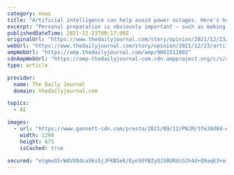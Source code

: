 ```yaml
---
category: news
title: "Artificial intelligence can help avoid power outages. Here's how. | Opinion"
excerpt: "Personal preparation is obviously important — such as making sure your car tires are in good shape, having a backup home heat source, and knowing where the flashlight is in case the power goes out. But there are also actions that can be taken at a larger scale to be better prepared;"
publishedDateTime: 2021-12-23T09:17:00Z
originalUrl: "https://www.thedailyjournal.com/story/opinion/2021/12/23/artificial-intelligence-can-help-avoid-power-outages-heres-how/9001511002/"
webUrl: "https://www.thedailyjournal.com/story/opinion/2021/12/23/artificial-intelligence-can-help-avoid-power-outages-heres-how/9001511002/"
ampWebUrl: "https://amp.thedailyjournal.com/amp/9001511002"
cdnAmpWebUrl: "https://amp-thedailyjournal-com.cdn.ampproject.org/c/s/amp.thedailyjournal.com/amp/9001511002"
type: article

provider:
  name: The Daily Journal
  domain: thedailyjournal.com

topics:
  - AI

images:
  - url: "https://www.gannett-cdn.com/presto/2021/09/22/PNJM/3fe38d84-e1a4-45bb-a705-7cbb713b6494-milida2.jpg?auto=webp&crop=4031,2267,x0,y62&format=pjpg&width=1200"
    width: 1200
    height: 675
    isCached: true

secured: "etgmuG5rWdVX8dca5Ks5jJFKB5eE/Eyo5OYBZyOJ5BURdcGJh4d+Q9aqE3+o+GfzwHmrqOt/jubA4ke3E7hOm35K3+zML3RPOUy+sXiwK+RClhiemBeHwYCQJHI0x/0m+jn2Poo1soZ25OuzKZlxSSCs25FjTToiD3/alo/Ly5aBaebxbdx396P6R3vwWCMhSeD3Fw8K0pYD9Nn59DYQ0VSHpIZsuQD7PYvZ540f36RUPeVKIe9shrLl9vZxkUp7eQeE3OLKemBsO+rXtsIBgdljH6a/fnFTLYcezyNeVyTd50VFWVS+0TZDav9MPFqPSZ6Ulr9cm3Z8d0Ts8I3fGUogob6n7cgM02XrN5a7Z1Y=;bZy2nOSjjOAaqg/a64qqPg=="
---
```


